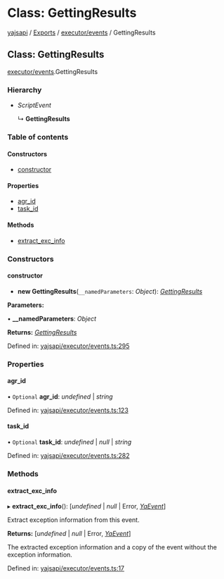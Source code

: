 # Class: GettingResults

[yajsapi](../yajsapi.md) / [Exports](../modules/) / [executor/events](../modules/executor_events.md) / GettingResults

## Class: GettingResults

[executor/events](../modules/executor_events.md).GettingResults

### Hierarchy

* _ScriptEvent_

  ↳ **GettingResults**

### Table of contents

#### Constructors

* [constructor](executor_events.gettingresults.md#constructor)

#### Properties

* [agr\_id](executor_events.gettingresults.md#agr_id)
* [task\_id](executor_events.gettingresults.md#task_id)

#### Methods

* [extract\_exc\_info](executor_events.gettingresults.md#extract_exc_info)

### Constructors

#### constructor

* **new GettingResults**\(`__namedParameters`: _Object_\): [_GettingResults_](executor_events.gettingresults.md)

**Parameters:**

• **\_\_namedParameters**: _Object_

**Returns:** [_GettingResults_](executor_events.gettingresults.md)

Defined in: [yajsapi/executor/events.ts:295](https://github.com/golemfactory/yajsapi/blob/289a25a/yajsapi/executor/events.ts#L295)

### Properties

#### agr\_id

• `Optional` **agr\_id**: _undefined_ \| _string_

Defined in: [yajsapi/executor/events.ts:123](https://github.com/golemfactory/yajsapi/blob/289a25a/yajsapi/executor/events.ts#L123)

#### task\_id

• `Optional` **task\_id**: _undefined_ \| _null_ \| _string_

Defined in: [yajsapi/executor/events.ts:282](https://github.com/golemfactory/yajsapi/blob/289a25a/yajsapi/executor/events.ts#L282)

### Methods

#### extract\_exc\_info

▸ **extract\_exc\_info**\(\): \[_undefined_ \| _null_ \| Error, [_YaEvent_](executor_events.yaevent.md)\]

Extract exception information from this event.

**Returns:** \[_undefined_ \| _null_ \| Error, [_YaEvent_](executor_events.yaevent.md)\]

The extracted exception information and a copy of the event without the exception information.

Defined in: [yajsapi/executor/events.ts:17](https://github.com/golemfactory/yajsapi/blob/289a25a/yajsapi/executor/events.ts#L17)

